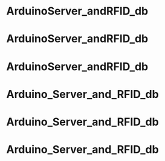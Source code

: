 # ArduinoServer_andRFID_db
# ArduinoServer_andRFID_db
# ArduinoServer_andRFID_db
# Arduino_Server_and_RFID_db
# Arduino_Server_and_RFID_db
# Arduino_Server_and_RFID_db
